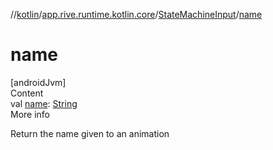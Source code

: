 //[kotlin](../../../index.md)/[app.rive.runtime.kotlin.core](../index.md)/[StateMachineInput](index.md)/[name](name.md)



# name  
[androidJvm]  
Content  
val [name](name.md): [String](https://kotlinlang.org/api/latest/jvm/stdlib/kotlin/-string/index.html)  
More info  


Return the name given to an animation

  



